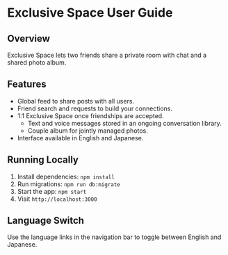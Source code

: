 # Exclusive Space User Guide

## Overview
Exclusive Space lets two friends share a private room with chat and a shared photo album.

## Features
- Global feed to share posts with all users.
- Friend search and requests to build your connections.
- 1:1 Exclusive Space once friendships are accepted.
  - Text and voice messages stored in an ongoing conversation library.
  - Couple album for jointly managed photos.
- Interface available in English and Japanese.

## Running Locally
1. Install dependencies: `npm install`
2. Run migrations: `npm run db:migrate`
3. Start the app: `npm start`
4. Visit `http://localhost:3000`

## Language Switch
Use the language links in the navigation bar to toggle between English and Japanese.